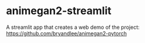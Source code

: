 # animegan2-streamlit
A streamlit app that creates a web demo of the project: https://github.com/bryandlee/animegan2-pytorch
